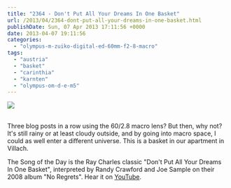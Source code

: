 ```yaml
---
title: "2364 - Don't Put All Your Dreams In One Basket"
url: /2013/04/2364-dont-put-all-your-dreams-in-one-basket.html
publishDate: Sun, 07 Apr 2013 17:11:56 +0000
date: 2013-04-07 19:11:56
categories: 
  - "olympus-m-zuiko-digital-ed-60mm-f2-8-macro"
tags: 
  - "austria"
  - "basket"
  - "carinthia"
  - "karnten"
  - "olympus-om-d-e-m5"
---
```

<div class="container">
<div class="center"><a target="_blank" href="https://d25zfm9zpd7gm5.cloudfront.net/1200x1200/2013/20130407_121946_lr.jpg"><img src="https://d25zfm9zpd7gm5.cloudfront.net/0600x0600/2013/20130407_121946_lr.jpg" /></a></div>
</div>
<br />

Three blog posts in a row using the 60/2.8 macro lens? But then, why not? It's still rainy or at least cloudy outside, and by going into macro space, I could as well enter a different universe. This is a basket in our apartment in Villach.

 The Song of the Day is the Ray Charles classic "Don't Put All Your Dreams In One Basket", interpreted by Randy Crawford and Joe Sample on their 2008 album "No Regrets". Hear it on <a href="http://www.youtube.com/watch?v=ChKaD-g1xm0" target="_blank">YouTube</a>.

